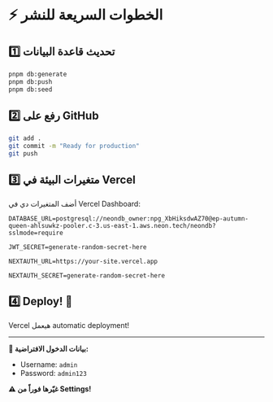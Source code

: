 # ⚡ الخطوات السريعة للنشر

## 1️⃣ تحديث قاعدة البيانات

```bash
pnpm db:generate
pnpm db:push
pnpm db:seed
```

## 2️⃣ رفع على GitHub

```bash
git add .
git commit -m "Ready for production"
git push
```

## 3️⃣ متغيرات البيئة في Vercel

أضف المتغيرات دي في Vercel Dashboard:

```env
DATABASE_URL=postgresql://neondb_owner:npg_XbHiksdwAZ70@ep-autumn-queen-ahlsuwkz-pooler.c-3.us-east-1.aws.neon.tech/neondb?sslmode=require

JWT_SECRET=generate-random-secret-here

NEXTAUTH_URL=https://your-site.vercel.app

NEXTAUTH_SECRET=generate-random-secret-here
```

## 4️⃣ Deploy! 🚀

Vercel هيعمل automatic deployment!

---

**🔐 بيانات الدخول الافتراضية:**
- Username: `admin`
- Password: `admin123`

**⚠️ غيّرها فوراً من Settings!**
